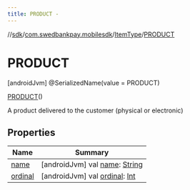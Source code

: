 ```yaml
---
title: PRODUCT -
---
```

//[sdk](../../../../index)/[com.swedbankpay.mobilesdk](../../index)/[ItemType](../index)/[PRODUCT](index)



# PRODUCT  
 [androidJvm] @SerializedName(value = PRODUCT)  
  
[PRODUCT](index)()  


A product delivered to the customer (physical or electronic)

   


## Properties  
  
|  Name |  Summary | 
|---|---|
| <a name="com.swedbankpay.mobilesdk/ItemType.PRODUCT/name/#/PointingToDeclaration/"></a>[name](name)| <a name="com.swedbankpay.mobilesdk/ItemType.PRODUCT/name/#/PointingToDeclaration/"></a> [androidJvm] val [name](name): [String](https://kotlinlang.org/api/latest/jvm/stdlib/kotlin/-string/index.html)   <br>|
| <a name="com.swedbankpay.mobilesdk/ItemType.PRODUCT/ordinal/#/PointingToDeclaration/"></a>[ordinal](ordinal)| <a name="com.swedbankpay.mobilesdk/ItemType.PRODUCT/ordinal/#/PointingToDeclaration/"></a> [androidJvm] val [ordinal](ordinal): [Int](https://kotlinlang.org/api/latest/jvm/stdlib/kotlin/-int/index.html)   <br>|

